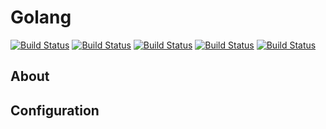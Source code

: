 # Golang

<!-- START_GEN_BADGES -->
[![Build Status](https://badges.herokuapp.com/travis/Taapie/hassio-addons?branch=feature/find3&label=i386&env=ADDON=%22golang%22%20ARCH=%22i386%22)](https://travis-ci.org/Taapie/hassio-addons)
[![Build Status](https://badges.herokuapp.com/travis/Taapie/hassio-addons?branch=feature/find3&label=amd64&env=ADDON=%22golang%22%20ARCH=%22amd64%22)](https://travis-ci.org/Taapie/hassio-addons)
[![Build Status](https://badges.herokuapp.com/travis/Taapie/hassio-addons?branch=feature/find3&label=aarch64&env=ADDON=%22golang%22%20ARCH=%22aarch64%22)](https://travis-ci.org/Taapie/hassio-addons)
[![Build Status](https://badges.herokuapp.com/travis/Taapie/hassio-addons?branch=feature/find3&label=armv7&env=ADDON=%22golang%22%20ARCH=%22armv7%22)](https://travis-ci.org/Taapie/hassio-addons)
[![Build Status](https://badges.herokuapp.com/travis/Taapie/hassio-addons?branch=feature/find3&label=armhf&env=ADDON=%22golang%22%20ARCH=%22armhf%22)](https://travis-ci.org/Taapie/hassio-addons)
<!-- END_GEN_BADGES -->

## About


## Configuration



